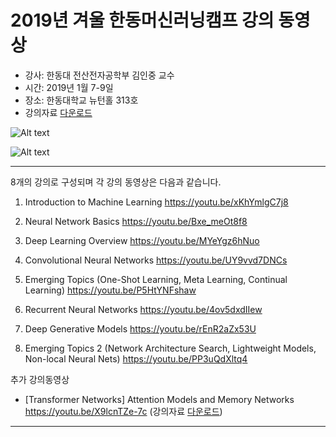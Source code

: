 2019년 겨울 한동머신러닝캠프 강의 동영상
======================================

* 강사: 한동대 전산전자공학부 김인중 교수
* 시간: 2019년 1월 7-9일
* 장소: 한동대학교 뉴턴홀 313호
* 강의자료 [다운로드](2019_HGU_ML_Camp_LectureNote.pdf)

![Alt text](2019_HGU_ML_Camp_Title.jpg)

![Alt text](2019_HGU_ML_Camp_Program.jpg)





<hr/>

8개의 강의로 구성되며 각 강의 동영상은 다음과 같습니다.


1. Introduction to Machine Learning
https://youtu.be/xKhYmlgC7j8

2. Neural Network Basics
https://youtu.be/Bxe_meOt8f8

3. Deep Learning Overview
https://youtu.be/MYeYgz6hNuo

4. Convolutional Neural Networks
https://youtu.be/UY9vvd7DNCs

5. Emerging Topics (One-Shot Learning, Meta Learning, Continual Learning)
https://youtu.be/P5HtYNFshaw

6. Recurrent Neural Networks
https://youtu.be/4ov5dxdIIew

7. Deep Generative Models
https://youtu.be/rEnR2aZx53U

8. Emerging Topics 2 (Network Architecture Search, Lightweight Models, Non-local Neural Nets)
https://youtu.be/PP3uQdXltq4



추가 강의동영상

* \[Transformer Networks\] Attention Models and Memory Networks
https://youtu.be/X9lcnTZe-7c
(강의자료 [다운로드](https://github.com/callee2006/2019-Winter-HGU-Machine-Learing-Camp/blob/master/20200806%20Attention%20Models%20and%20Memory%20Networks_s.pdf))

<hr/>

